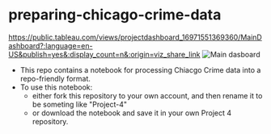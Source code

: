 # preparing-chicago-crime-data

https://public.tableau.com/views/projectdashboard_16971551369360/MainDashboard?:language=en-US&publish=yes&:display_count=n&:origin=viz_share_link
![Main dasboard](https://github.com/Jeze2/project4/assets/116311736/c4c7dcec-7c28-4a05-8387-1daf1e2cd781)

 
- This repo contains a notebook for processing Chiacgo Crime data into a repo-friendly format. 
- To use this notebook: 
    - either fork this repository to your own account, and then rename it to be someting like "Project-4"
    - or download the notebook and save it in your own Project 4 repository.
